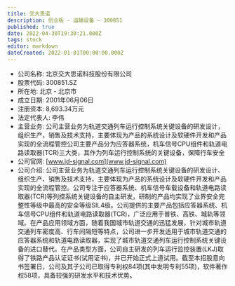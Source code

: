 ```yaml
---
title: 交大思诺
description: 创业板 - 运输设备 - 300851
published: true
date: 2022-04-30T19:30:21.000Z
tags: stock
editor: markdown
dateCreated: 2022-01-01T00:00:00.000Z
---
```


- 公司名称: 北京交大思诺科技股份有限公司
- 股票代码: 300851.SZ
- 所在地: 北京 - 北京市
- 成立日期: 2001年06月06日
- 注册资本: 8,693.34万元
- 法定代表人: 李伟
- 主营业务: 公司主营业务为轨道交通列车运行控制系统关键设备的研发设计，组织生产，销售及技术支持，主要体现为产品的系统设计及软硬件开发和产品实现的全流程管控公司主要产品分为应答器系统，机车信号CPU组件和轨道电路读取器(TCR)三大类，其作为列车运行控制系统的关键设备，保障行车安全
- 公司官网: [www.jd-signal.com](www.jd-signal.com)
- 公司介绍: 公司主营业务为轨道交通列车运行控制系统关键设备的研发设计、组织生产、销售及技术支持，主要体现为产品的系统设计及软硬件开发和产品实现的全流程管控。公司专注于应答器系统、机车信号车载设备和轨道电路读取器(TCR)等列控系统关键设备的自主研发，研制的产品均实现了业界安全完整性等级中最高的安全等级SIL4级。公司提供的主要产品包括应答器系统、机车信号CPU组件和轨道电路读取器(TCR)，广泛应用于普铁、高铁、城轨等领域。在产品应用领域方面，随着我国城市轨道交通的迅猛发展，针对城市轨道交通列车密度高、行车间隔短等特点，公司进一步开发适用于城市轨道交通的应答器系统和轨道电路读取器，实现了城市轨道交通列车运行控制系统关键设备的进口替代。在产品类型方面，公司自主研发的列车运行监控装置(LKJ)取得了铁路产品认证证书(试用证书)，并已开始正式上道试用。截至本招股意向书签署日，公司及其子公司已取得专利权84项(其中发明专利55项)，软件著作权58项，具备较强的研发水平和技术优势。


